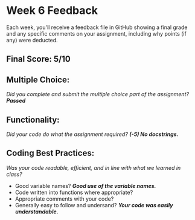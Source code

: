 # Week 6 Feedback
Each week, you'll receive a feedback file in GitHub showing a final grade and any specific comments on your assignment, including why points (if any) were deducted.


## Final Score: 5/10

## Multiple Choice:
_Did you complete and submit the multiple choice part of the assignment?_
***Passed***

## Functionality: 
_Did your code do what the assignment required?_
***(-5) No docstrings.***

## Coding Best Practices:
_Was your code readable, efficient, and in line with what we learned in class?_
* Good variable names? 
 ***Good use of the variable names.***
* Code written into functions where appropriate?
* Appropriate comments with your code?
* Generally easy to follow and undersand?
***Your code was easily understandable.***
